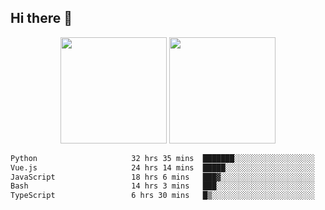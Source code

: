 ## Hi there 👋
<div align="center">
<span>  </span>
<img height="170px" src="https://github-readme-stats.vercel.app/api?username=bigQY&show_icons=true&count_private==true&v=3" /><span>        </span><img height="170px" src="https://github-readme-stats.vercel.app/api/top-langs/?username=bigQY&layout=compact&langs_count=8&v=3" />
<span>  </span>
</div>
<div align="center">

<!--START_SECTION:waka-->

```txt
Python                     32 hrs 35 mins  ███████░░░░░░░░░░░░░░░░░░   27.57 %
Vue.js                     24 hrs 14 mins  █████░░░░░░░░░░░░░░░░░░░░   20.51 %
JavaScript                 18 hrs 6 mins   ███▓░░░░░░░░░░░░░░░░░░░░░   15.31 %
Bash                       14 hrs 3 mins   ███░░░░░░░░░░░░░░░░░░░░░░   11.89 %
TypeScript                 6 hrs 30 mins   █▒░░░░░░░░░░░░░░░░░░░░░░░   05.50 %
```

<!--END_SECTION:waka-->
</div>
